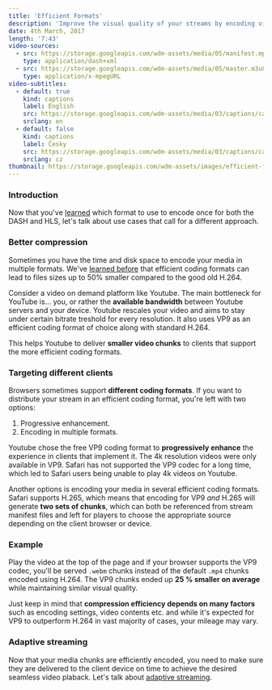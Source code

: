 ```yaml
---
title: 'Efficient Formats'
description: 'Improve the visual quality of your streams by encoding videos using more efficient formats targeting different platforms.'
date: 4th March, 2017
length: '7:43'
video-sources:
  - src: https://storage.googleapis.com/wdm-assets/media/05/manifest.mpd
    type: application/dash+xml
  - src: https://storage.googleapis.com/wdm-assets/media/05/master.m3u8
    type: application/x-mpegURL
video-subtitles:
  - default: true
    kind: captions
    label: English
    src: https://storage.googleapis.com/wdm-assets/media/03/captions/cap-en.vtt
    srclang: en
  - default: false
    kind: captions
    label: Česky
    src: https://storage.googleapis.com/wdm-assets/media/03/captions/cap-cz.vtt
    srclang: cz
thumbnail: https://storage.googleapis.com/wdm-assets/images/efficient-formats.png
---
```

### Introduction

Now that you've [learned](/universal-source/) which format to use to encode once for both the DASH and HLS, let's talk about use cases that call for a different approach.

### Better compression

Sometimes you have the time and disk space to encode your media in multiple formats. We've [learned before](/multiple-sources/) that efficient coding formats can lead to files sizes up to 50% smaller compared to the good old H.264.

Consider a video on demand platform like Youtube. The main bottleneck for YouTube is... you, or rather the **available bandwidth** between Youtube servers and your device. Youtube rescales your video and aims to stay under certain bitrate treshold for every resolution. It also uses VP9 as an efficient coding format of choice along with standard H.264.

This helps Youtube to deliver **smaller video chunks** to clients that support the more efficient coding formats.

### Targeting different clients

Browsers sometimes support **different coding formats**. If you want to distribute your stream in an efficient coding format, you're left with two options:

1. Progressive enhancement.
2. Encoding in multiple formats.

Youtube chose the free VP9 coding format to **progressively enhance** the experience in clients that implement it. The 4k resolution videos were only available in VP9. Safari has not supported the VP9 codec for a long time, which led to Safari users being unable to play 4k videos on Youtube.

Another options is encoding your media in several efficient coding formats. Safari supports H.265, which means that encoding for VP9 *and* H.265 will generate **two sets of chunks**, which can both be referenced from stream manifest files and left for players to choose the appropriate source depending on the client browser or device.

### Example

Play the video at the top of the page and if your browser supports the VP9 codec, you'll be served `.webm` chunks instead of the default `.mp4` chunks encoded using H.264. The VP9 chunks ended up **25 % smaller on average** while maintaining similar visual quality.

Just keep in mind that **compression efficiency depends on many factors** such as encoding settings, video contents etc. and while it's expected for VP9 to outperform H.264 in vast majority of cases, your mileage may vary.

### Adaptive streaming

Now that your media chunks are efficiently encoded, you need to make sure they are delivered to the client device on time to achieve the desired seamless video plaback. Let's talk about [adaptive streaming](/adaptive-bitrates/).
